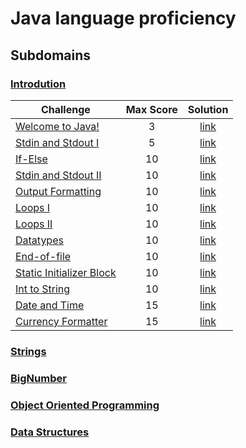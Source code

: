 # Java language proficiency
## Subdomains
### [Introdution](Introduction)
| Challenge | Max Score | Solution |
|---|:---:|:---:|
| [Welcome to Java!](https://www.hackerrank.com/challenges/welcome-to-java)| 3 |[link](Introduction/WelcomeToJava/src/Solution.java) |
| [Stdin and Stdout I](https://www.hackerrank.com/challenges/java-stdin-and-stdout-1) | 5 | [link](Introduction/StdinAndStdoutI/src/Solution.java) |
| [If-Else](https://www.hackerrank.com/challenges/java-if-else) | 10 | [link](Introduction/IfElse/src/Solution.java) |
| [Stdin and Stdout II](https://www.hackerrank.com/challenges/java-stdin-stdout)| 10 | [link]() |
| [Output Formatting](https://www.hackerrank.com/challenges/java-output-formatting) | 10 | [link](Introduction/OutputFormatting/src/Solution.java) |
| [Loops I](https://www.hackerrank.com/challenges/java-loops-i) | 10 | [link](Introduction/LoopsI/src/Solution.java) |
| [Loops II](https://www.hackerrank.com/challenges/java-loops) | 10 | [link](Introduction/LoopsII/src/Solution.java) |
| [Datatypes](https://www.hackerrank.com/challenges/java-datatypes) | 10 | [link](Introduction/Datatypes/src/Solution.java) |
| [End-of-file](https://www.hackerrank.com/challenges/java-end-of-file) | 10 | [link](Introduction/EndOfFile/src/Solution.java) |
| [Static Initializer Block](https://www.hackerrank.com/challenges/java-static-initializer-block) | 10 | [link](Introduction/StaticInitializerBlock/src/Solution.java) |
| [Int to String](https://www.hackerrank.com/challenges/java-int-to-string) | 10 | [link](Introduction/IntToString/src/Solution.java) |
| [Date and Time](https://www.hackerrank.com/challenges/java-date-and-time) | 15 | [link](Introduction/DateAndTime/src/Solution.java) |
| [Currency Formatter](https://www.hackerrank.com/challenges/java-currency-formatter) | 15 | [link](Introduction/CurrencyFormatter/src/Solution.java) |

### [Strings](Strings)

### [BigNumber](BigNumber)

### [Object Oriented Programming](OOP)

### [Data Structures](DataStructures)

